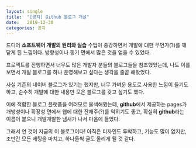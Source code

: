 ```yaml
---
layout: single
title:  "[공지] Github 블로그 개설"
date:   2019-12-30
categories: 공지
---
```

드디어 **소프트웨어 개발의 원리와 실습** 수업이 종강하면서 개발에 대한 무언가(?)를 깨닫게 된 느낌이다. 방향성이나 동기 면에서 많은 것을 얻을 수 있었다.

프로젝트를 진행하면서 너무도 많은 개발자 분들의 블로그들을 참조했었는데, 나도 이를 보면서 개발 블로그를 하나 운영해보고 싶다는 생각을 줄곧 해왔었다.

사실 기존의 네이버 블로그가 있기는 했지만, 너무 가벼운 용도로 사용한 느낌이 들기도 하고, 순수히 개발에 대한 내용만 모은 블로그를 갖고 싶기도 했다.

이에 적합한 블로그 플랫폼을 여러모로 물색해봤는데, **github**에서 제공하는 pages가 개방성이나 확장성 면에서 웹에 대한 잔재주(?)를 익히기도 좋고, 확실히 **github**라는 이름이 붙으니 개발개발한 냄새가 나서 마음에 들었다.

그래서 연 것이 지금의 이 블로그이다! 아직은 디자인도 투박하고, 기능도 많이 없지만, 조만간 모든 세팅을 마치고, 하나둘씩 글도 올리게 될 것 같다.
